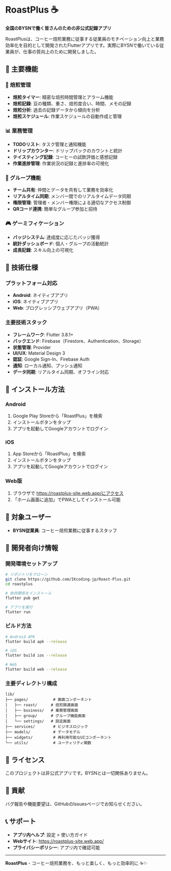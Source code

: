 # RoastPlus ☕

**全国のBYSNで働く皆さんのための非公式記録アプリ**

RoastPlusは、コーヒー焙煎業務に従事する従業員のモチベーション向上と業務効率化を目的として開発されたFlutterアプリです。実際にBYSNで働いている従業員が、仕事の質向上のために開発しました。

## 🌟 主要機能

### 📱 焙煎管理

- **焙煎タイマー**: 精密な焙煎時間管理とアラーム機能
- **焙煎記録**: 豆の種類、重さ、焙煎度合い、時間、メモの記録
- **焙煎分析**: 過去の記録データから傾向を分析
- **焙煎スケジュール**: 作業スケジュールの自動作成と管理

### 📊 業務管理

- **TODOリスト**: タスク管理と通知機能
- **ドリップカウンター**: ドリップパックのカウントと統計
- **テイスティング記録**: コーヒーの試飲評価と感想記録
- **作業進捗管理**: 作業状況の記録と進捗率の可視化

### 👥 グループ機能

- **チーム共有**: 仲間とデータを共有して業務を効率化
- **リアルタイム同期**: メンバー間でのリアルタイムデータ同期
- **権限管理**: 管理者・メンバー権限による適切なアクセス制御
- **QRコード連携**: 簡単なグループ参加と招待

### 🎮 ゲーミフィケーション

- **バッジシステム**: 達成度に応じたバッジ獲得
- **統計ダッシュボード**: 個人・グループの活動統計
- **成長記録**: スキル向上の可視化

## 🚀 技術仕様

### プラットフォーム対応

- **Android**: ネイティブアプリ
- **iOS**: ネイティブアプリ
- **Web**: プログレッシブウェブアプリ（PWA）

### 主要技術スタック

- **フレームワーク**: Flutter 3.8.1+
- **バックエンド**: Firebase（Firestore、Authentication、Storage）
- **状態管理**: Provider
- **UI/UX**: Material Design 3
- **認証**: Google Sign-In、Firebase Auth
- **通知**: ローカル通知、プッシュ通知
- **データ同期**: リアルタイム同期、オフライン対応

## 📱 インストール方法

### Android

1. Google Play Storeから「RoastPlus」を検索
2. インストールボタンをタップ
3. アプリを起動してGoogleアカウントでログイン

### iOS

1. App Storeから「RoastPlus」を検索
2. インストールボタンをタップ
3. アプリを起動してGoogleアカウントでログイン

### Web版

1. ブラウザで https://roastplus-site.web.app/にアクセス
2. 「ホーム画面に追加」でPWAとしてインストール可能

## 🎯 対象ユーザー

- **BYSN従業員**: コーヒー焙煎業務に従事するスタッフ

## 🔧 開発者向け情報

### 開発環境セットアップ

```bash
# リポジトリをクローン
git clone https://github.com/IKcoding-jp/Roast-Plus.git
cd roastplus

# 依存関係をインストール
flutter pub get

# アプリを実行
flutter run
```

### ビルド方法

```bash
# Android APK
flutter build apk --release

# iOS
flutter build ios --release

# Web
flutter build web --release
```

### 主要ディレクトリ構成

```
lib/
├── pages/           # 画面コンポーネント
│   ├── roast/      # 焙煎関連画面
│   ├── business/   # 業務管理画面
│   ├── group/      # グループ機能画面
│   └── settings/   # 設定画面
├── services/        # ビジネスロジック
├── models/          # データモデル
├── widgets/         # 再利用可能なUIコンポーネント
└── utils/           # ユーティリティ関数
```

## 📄 ライセンス

このプロジェクトは非公式アプリです。BYSNとは一切関係ありません。

## 🤝 貢献

バグ報告や機能要望は、GitHubのIssuesページでお知らせください。

## 📞 サポート

- **アプリ内ヘルプ**: 設定 > 使い方ガイド
- **Webサイト**: https://roastplus-site.web.app/
- **プライバシーポリシー**: アプリ内で確認可能

---

**RoastPlus** - コーヒー焙煎業務を、もっと楽しく、もっと効率的に ☕✨
